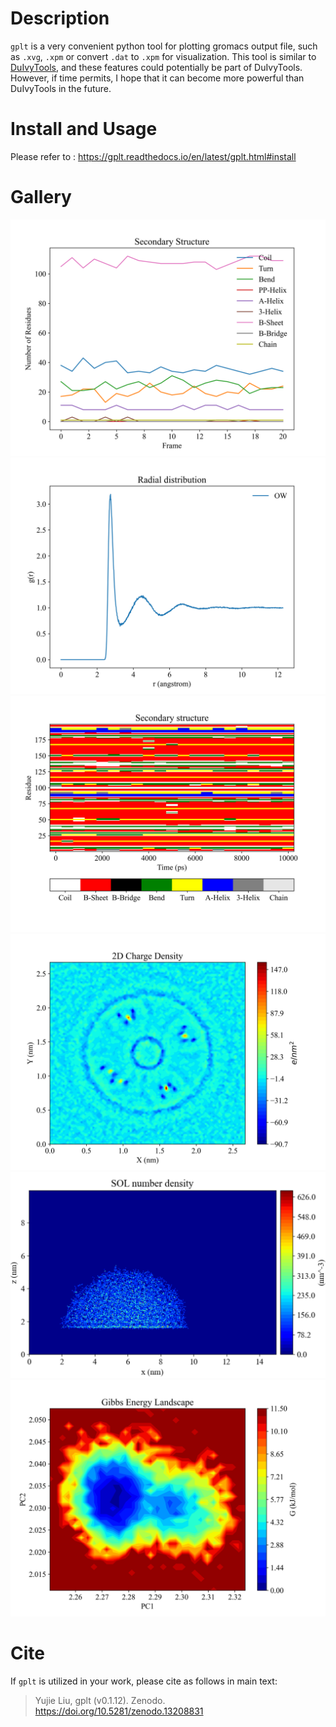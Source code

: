 # Description

`gplt` is a very convenient python tool for plotting gromacs output file, such as `.xvg`, `.xpm` or convert `.dat` to `.xpm` for visualization. This tool is similar to [DuIvyTools](https://github.com/CharlesHahn/DuIvyTools), and these features could potentially be part of DuIvyTools. However, if time permits, I hope that it can become more powerful than DuIvyTools in the future.


# Install and Usage

Please refer to : https://gplt.readthedocs.io/en/latest/gplt.html#install

# Gallery
![scount.xvg](./docs/source/images/scount.png)
![rdf.xvg](./docs/source/images/rdf2.png)
![ss.xpm](./docs/source/images/ss.png)
![2D_charge_density.xpm](./docs/source/images/2D_charge_density.png)
![densmap.xpm](./docs/source/images/densmap.png)
![FES.xpm](./docs/source/images/FES.png)

# Cite
If `gplt` is utilized in your work, please cite as follows in main text:

> Yujie Liu, gplt (v0.1.12). Zenodo. https://doi.org/10.5281/zenodo.13208831


